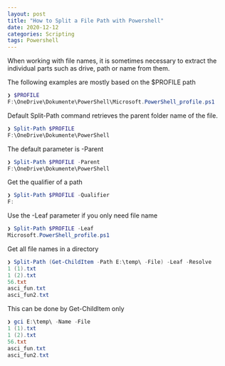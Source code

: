 ```yaml
---
layout: post
title: "How to Split a File Path with Powershell"
date: 2020-12-12
categories: Scripting
tags: Powershell
---
```


When working with file names, it is sometimes necessary to extract the individual parts such as drive, path or name from them.

The following examples are mostly based on the $PROFILE path

````powershell 
❯ $PROFILE
F:\OneDrive\Dokumente\PowerShell\Microsoft.PowerShell_profile.ps1
````

Default Split-Path command retrieves the parent folder name of the file.

```powershell
❯ Split-Path $PROFILE
F:\OneDrive\Dokumente\PowerShell
```

The default parameter is -Parent

```powershell
❯ Split-Path $PROFILE -Parent
F:\OneDrive\Dokumente\PowerShell
```

Get the qualifier of a path

```powershell
❯ Split-Path $PROFILE -Qualifier
F:
```

Use the -Leaf parameter if you only need file name

```powershell
❯ Split-Path $PROFILE -Leaf
Microsoft.PowerShell_profile.ps1
```

Get all file names in a directory

```powershell
❯ Split-Path (Get-ChildItem -Path E:\temp\ -File) -Leaf -Resolve
1 (1).txt
1 (2).txt
56.txt
asci_fun.txt
asci_fun2.txt
```

This can be done by Get-ChildItem only

```powershell
❯ gci E:\temp\ -Name -File
1 (1).txt
1 (2).txt
56.txt
asci_fun.txt
asci_fun2.txt
```